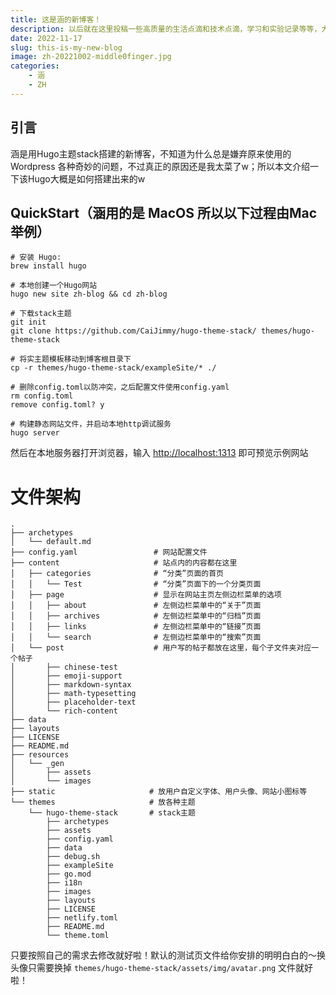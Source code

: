 ```yaml
---
title: 这是涵的新博客！
description: 以后就在这里投稿一些高质量的生活点滴和技术点滴，学习和实验记录等等，大家多多关照w～
date: 2022-11-17
slug: this-is-my-new-blog
image: zh-20221002-middle0finger.jpg
categories:
    - 涵
    - ZH
---
```


## 引言

涵是用Hugo主题stack搭建的新博客，不知道为什么总是嫌弃原来使用的 Wordpress 各种奇妙的问题，不过真正的原因还是我太菜了w；所以本文介绍一下该Hugo大概是如何搭建出来的w  

## QuickStart（涵用的是 MacOS 所以以下过程由Mac举例）

```
# 安装 Hugo: 
brew install hugo

# 本地创建一个Hugo网站
hugo new site zh-blog && cd zh-blog

# 下载stack主题
git init
git clone https://github.com/CaiJimmy/hugo-theme-stack/ themes/hugo-theme-stack

# 将实主题模板移动到博客根目录下
cp -r themes/hugo-theme-stack/exampleSite/* ./

# 删除config.toml以防冲突，之后配置文件使用config.yaml
rm config.toml
remove config.toml? y

# 构建静态网站文件，并启动本地http调试服务
hugo server
```

然后在本地服务器打开浏览器，输入 [http://localhost:1313](http://localhost:1313) 即可预览示例网站

# 文件架构
```
.
├── archetypes                  
│   └── default.md
├── config.yaml                 # 网站配置文件
├── content                     # 站点内的内容都在这里
│   ├── categories              # “分类”页面的首页
│   │   └── Test                # “分类”页面下的一个分类页面
│   ├── page                    # 显示在网站主页左侧边栏菜单的选项
│   │   ├── about               # 左侧边栏菜单中的“关于”页面
│   │   ├── archives            # 左侧边栏菜单中的“归档”页面
│   │   ├── links               # 左侧边栏菜单中的“链接”页面
│   │   └── search              # 左侧边栏菜单中的“搜索”页面
│   └── post                    # 用户写的帖子都放在这里，每个子文件夹对应一个帖子
│       ├── chinese-test
│       ├── emoji-support
│       ├── markdown-syntax
│       ├── math-typesetting
│       ├── placeholder-text
│       └── rich-content
├── data
├── layouts
├── LICENSE
├── README.md
├── resources
│   └── _gen
│       ├── assets
│       └── images
├── static                     # 放用户自定义字体、用户头像、网站小图标等
└── themes                     # 放各种主题
    └── hugo-theme-stack       # stack主题
        ├── archetypes
        ├── assets
        ├── config.yaml
        ├── data
        ├── debug.sh
        ├── exampleSite
        ├── go.mod
        ├── i18n
        ├── images
        ├── layouts
        ├── LICENSE
        ├── netlify.toml
        ├── README.md
        └── theme.toml

```
只要按照自己的需求去修改就好啦！默认的测试页文件给你安排的明明白白的～换头像只需要换掉 ``` themes/hugo-theme-stack/assets/img/avatar.png ``` 文件就好啦！